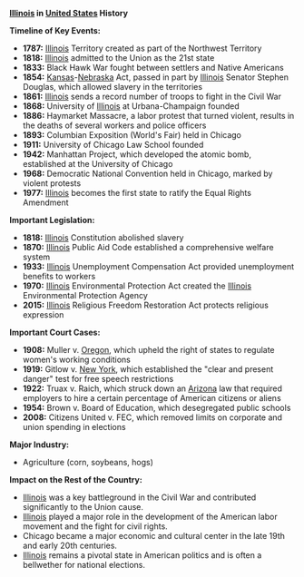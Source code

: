 **[Illinois](./../Illinois/) in [United States](./../United-States/) History**

**Timeline of Key Events:**

* **1787:** [Illinois](./../Illinois/) Territory created as part of the Northwest Territory
* **1818:** [Illinois](./../Illinois/) admitted to the Union as the 21st state
* **1833:** Black Hawk War fought between settlers and Native Americans
* **1854:** [Kansas](./../Kansas/)-[Nebraska](./../Nebraska/) Act, passed in part by [Illinois](./../Illinois/) Senator Stephen Douglas, which allowed slavery in the territories
* **1861:** [Illinois](./../Illinois/) sends a record number of troops to fight in the Civil War
* **1868:** University of [Illinois](./../Illinois/) at Urbana-Champaign founded
* **1886:** Haymarket Massacre, a labor protest that turned violent, results in the deaths of several workers and police officers
* **1893:** Columbian Exposition (World's Fair) held in Chicago
* **1911:** University of Chicago Law School founded
* **1942:** Manhattan Project, which developed the atomic bomb, established at the University of Chicago
* **1968:** Democratic National Convention held in Chicago, marked by violent protests
* **1977:** [Illinois](./../Illinois/) becomes the first state to ratify the Equal Rights Amendment

**Important Legislation:**

* **1818:** [Illinois](./../Illinois/) Constitution abolished slavery
* **1870:** [Illinois](./../Illinois/) Public Aid Code established a comprehensive welfare system
* **1933:** [Illinois](./../Illinois/) Unemployment Compensation Act provided unemployment benefits to workers
* **1970:** [Illinois](./../Illinois/) Environmental Protection Act created the [Illinois](./../Illinois/) Environmental Protection Agency
* **2015:** [Illinois](./../Illinois/) Religious Freedom Restoration Act protects religious expression

**Important Court Cases:**

* **1908:** Muller v. [Oregon](./../Oregon/), which upheld the right of states to regulate women's working conditions
* **1919:** Gitlow v. [New York](./../New-York/), which established the "clear and present danger" test for free speech restrictions
* **1922:** Truax v. Raich, which struck down an [Arizona](./../Arizona/) law that required employers to hire a certain percentage of American citizens or aliens
* **1954:** Brown v. Board of Education, which desegregated public schools
* **2008:** Citizens United v. FEC, which removed limits on corporate and union spending in elections

**Major Industry:**

* Agriculture (corn, soybeans, hogs)

**Impact on the Rest of the Country:**

* [Illinois](./../Illinois/) was a key battleground in the Civil War and contributed significantly to the Union cause.
* [Illinois](./../Illinois/) played a major role in the development of the American labor movement and the fight for civil rights.
* Chicago became a major economic and cultural center in the late 19th and early 20th centuries.
* [Illinois](./../Illinois/) remains a pivotal state in American politics and is often a bellwether for national elections.